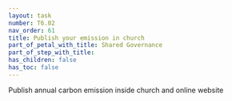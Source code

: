 ```yaml
---
layout: task
number: T6.02
nav_order: 61
title: Publish your emission in church
part_of_petal_with_title: Shared Governance
part_of_step_with_title: 
has_children: false
has_toc: false
---
```


Publish annual carbon emission inside church and online website
